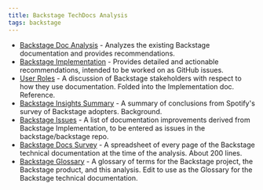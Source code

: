 ```yaml
---
title: Backstage TechDocs Analysis
tags: backstage
---
```


- [Backstage Doc Analysis](backstage-analysis.md) - Analyzes the existing Backstage documentation and provides recommendations.
- [Backstage Implementation](backstage-implementation.md) - Provides detailed and actionable recommendations, intended to be worked on as GitHub issues.
- [User Roles](user-roles.md) - A discussion of Backstage stakeholders with respect to how they use documentation. Folded into the Implementation doc. Reference.
- [Backstage Insights Summary](backstage-insights-summary.md) - A summary of conclusions from Spotify's survey of Backstage adopters. Background.
- [Backstage Issues](backstage-issues.md) - A list of documentation improvements derived from Backstage Implementation, to be entered as issues in the backstage/backstage repo.
- [Backstage Docs Survey](backstage-doc-survey.csv) - A spreadsheet of every page of the Backstage technical documentation at the time of the analysis. About 200 lines.
- [Backstage Glossary](backstage-glossary.md) - A glossary of terms for the Backstage project, the Backstage product, and this analysis. Edit to use as the Glossary for the Backstage technical documentation.

